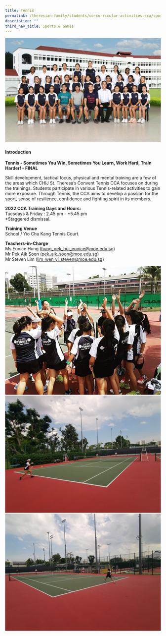 ```yaml
---
title: Tennis
permalink: /theresian-family/students/co-curricular-activities-cca/sports-n-games/tennis/
description: ""
third_nav_title: Sports & Games
---
```


<img src="/images/ten1.jpg">
<h4><strong>Introduction</strong></h4>
<p><strong>Tennis - Sometimes You Win, Sometimes You Learn, Work Hard, Train Harder! - FINAL</strong></p>
<p>Skill development, tactical focus, physical and mental training are a few of the areas which CHIJ St. Theresa&rsquo;s Convent Tennis CCA focuses on during the trainings. Students participate in various Tennis-related activities to gain more exposure. Through Tennis, the CCA aims to develop a passion for the sport, sense of resilience, confidence and fighting spirit in its members.</p>
<p><strong>2022 CCA Training Days and Hours:<br /></strong>Tuesdays &amp; Friday : 2.45 pm - *5.45 pm&nbsp;<br />*Staggered dismissal.</p>
<p><strong>Training Venue</strong><br />School / Yio Chu Kang Tennis Court.</p>
<p><strong>Teachers-in-Charge</strong><br />Ms Eunice Hung (<a href="mailto:hung_pek_hui_eunice@moe.edu.sg">hung_pek_hui_eunice@moe.edu.sg</a>)<br />Mr Pek Aik Soon (<a href="mailto:pek_aik_soon@moe.edu.sg">pek_aik_soon@moe.edu.sg</a>)<br />Mr Steven Lim (<a href="mailto:lim_wen_yi_steven@moe.edu.sg">lim_wen_yi_steven@moe.edu.sg</a>)</p>
<img src="/images/ten2.jpg"><br>
<img src="/images/ten3.jpeg"><br>
<img src="/images/ten4.jpeg">